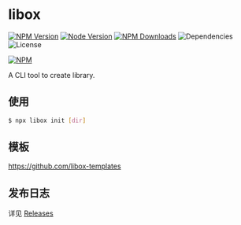 # libox

[![NPM Version][badge-npm-version]][url-npm]
[![Node Version][badge-node-version]][url-npm]
[![NPM Downloads][badge-npm-downloads]][url-npm]
![Dependencies][badge-dependencies]
![License][badge-license]

[![NPM][image-npm]][url-npm]

A CLI tool to create library.

## 使用

```bash
$ npx libox init [dir]
```

## 模板

https://github.com/libox-templates

## 发布日志

详见 [Releases][url-releases]

[badge-npm-version]: https://img.shields.io/npm/v/libox
[badge-node-version]: https://img.shields.io/node/v/libox
[badge-npm-downloads]: https://img.shields.io/npm/dt/libox
[badge-license]: https://img.shields.io/npm/l/libox
[badge-dependencies]: https://img.shields.io/librariesio/release/npm/libox
[url-npm]: https://npmjs.org/package/libox
[url-dependencies]: https://david-dm.org/vkbansal/libox
[url-releases]: https://github.com/heynext/libox/releases
[image-npm]: https://nodei.co/npm/libox.png
